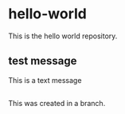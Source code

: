 # hello-world
This is the hello world repository.
## test message
This is a text message 
##
This was created in a branch.

